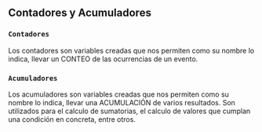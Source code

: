 ## Contadores y Acumuladores

### `Contadores`

Los contadores son variables creadas que nos permiten como su nombre lo indica, llevar un CONTEO de las ocurrencias de un evento. <br>

### `Acumuladores`

Los acumuladores son variables creadas que nos permiten como su nombre lo indica, llevar una ACUMULACIÓN de varios resultados. Son utilizados para el calculo de sumatorias, el calculo de valores que cumplan una condición en concreta, entre otros. <br>  